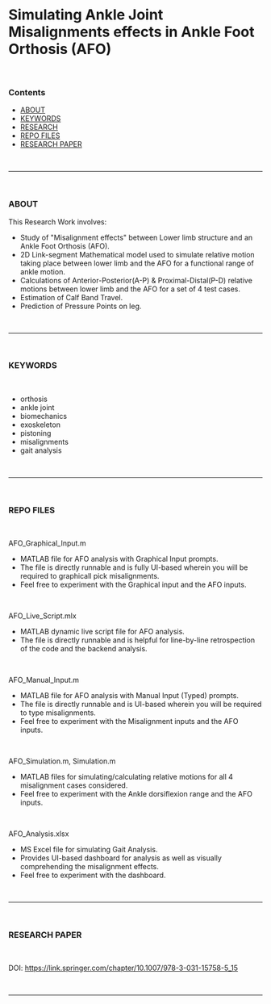 # Simulating Ankle Joint Misalignments effects in Ankle Foot Orthosis (AFO)

<br>

### Contents
- [ABOUT](#about)
- [KEYWORDS](#keywords)
- [RESEARCH](#research)
- [REPO FILES](#repo-files)
- [RESEARCH PAPER](#research-paper)

<br>
<hr>
<br>

### ABOUT
This Research Work involves:
- Study of "Misalignment effects" between Lower limb structure and an Ankle Foot Orthosis (AFO).
- 2D Link-segment Mathematical model used to simulate relative motion taking place between lower limb and the AFO for a functional range of ankle motion.
- Calculations of Anterior-Posterior(A-P) & Proximal-Distal(P-D) relative motions between lower limb and the AFO for a set of 4 test cases.
- Estimation of Calf Band Travel.
- Prediction of Pressure Points on leg.

<br>
<hr>
<br>

### KEYWORDS

<br>

- orthosis
- ankle joint
- biomechanics
- exoskeleton
- pistoning
- misalignments
- gait analysis

<br>
<hr>
<br>

### REPO FILES

<br>

AFO_Graphical_Input.m
   * MATLAB file for AFO analysis with Graphical Input prompts.
   * The file is directly runnable and is fully UI-based wherein you will be required to graphicall pick misalignments.
   * Feel free to experiment with the Graphical input and the AFO inputs.

<br>

AFO_Live_Script.mlx
   * MATLAB dynamic live script file for AFO analysis.
   * The file is directly runnable and is helpful for line-by-line retrospection of the code and the backend analysis.
<br>

AFO_Manual_Input.m
   * MATLAB file for AFO analysis with Manual Input (Typed) prompts.
   * The file is directly runnable and is UI-based wherein you will be required to type misalignments.
   * Feel free to experiment with the Misalignment inputs and the AFO inputs.

<br>

AFO_Simulation.m, Simulation.m
   * MATLAB files for simulating/calculating relative motions for all 4 misalignment cases considered.
   * Feel free to experiment with the Ankle dorsiflexion range and the AFO inputs.

<br>

AFO_Analysis.xlsx
   * MS Excel file for simulating Gait Analysis.
   * Provides UI-based dashboard for analysis as well as visually comprehending the misalignment effects.
   * Feel free to experiment with the dashboard.

<br>
<hr>
<br>

### RESEARCH PAPER

<br>

DOI: https://link.springer.com/chapter/10.1007/978-3-031-15758-5_15

<br>
<hr>
